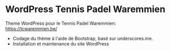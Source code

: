 # WordPress Tennis Padel Waremmien
Theme WordPress pour le Tennis Padel Waremmien: https://tcwaremmien.be/

- Codage du thème à l'aide de Bootstrap, basé sur underscores.me. 
- Installation et maintenance du site WordPress
